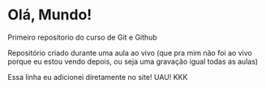 # Olá, Mundo!
 Primeiro repositorio do curso de Git e Github

Repositório criado durante uma aula ao vivo (que pra mim não foi ao vivo porque eu estou vendo depois, ou seja uma gravação igual todas as aulas)

Essa linha eu adicionei diretamente no site! UAU! KKK
